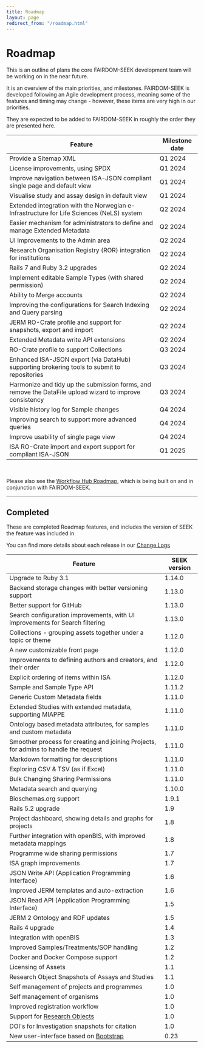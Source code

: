 ```yaml
---
title: Roadmap
layout: page
redirect_from: "/roadmap.html"
---
```


# Roadmap

This is an outline of plans the core FAIRDOM-SEEK development team will be working on in the near future.

It is an overview of the main priorities, and milestones. FAIRDOM-SEEK is developed following an Agile development process, meaning some of the features and timing may change - however, these items are very high in our priorities. 

They are expected to be added to FAIRDOM-SEEK in roughly the order they are presented here.

| Feature | Milestone date |
| --- |----------------|
| Provide a Sitemap XML | Q1 2024 |
| License improvements, using SPDX | Q1 2024 |
| Improve navigation between ISA-JSON compliant single page and default view | Q1 2024 |
| Visualise study and assay design in default view | Q1 2024 |
| Extended integration with the Norwegian e-Infrastructure for Life Sciences (NeLS) system | Q2 2024 |
| Easier mechanism for administrators to define and manage Extended Metadata | Q2 2024 |
| UI Improvements to the Admin area | Q2 2024 |
| Research Organisation Registry (ROR) integration for institutions | Q2 2024 |
| Rails 7 and Ruby 3.2 upgrades | Q2 2024 |
| Implement editable Sample Types (with shared permission) | Q2 2024 |
| Ability to Merge accounts | Q2 2024 |
| Improving the configurations for Search Indexing and Query parsing | Q2 2024 |
| JERM RO-Crate profile and support for snapshots, export and import | Q2 2024 |
| Extended Metadata write API extensions | Q2 2024 |
| RO-Crate profile to support Collections | Q3 2024 |
| Enhanced ISA-JSON export (via DataHub) supporting brokering tools to submit to repositories | Q3 2024 |
| Harmonize and tidy up the submission forms, and remove the DataFile upload wizard to improve consistency | Q3 2024 |
| Visible history log for Sample changes | Q4 2024 |
| Improving search to support more advanced queries | Q4 2024 |
| Improve usability of single page view | Q4 2024 |
| ISA RO-Crate import and export support for compliant ISA-JSON | Q1 2025 |


<br/>

Please also see the [Workflow Hub Roadmap](https://about.workflowhub.eu/roadmap/), 
which is being built on and in conjunction with FAIRDOM-SEEK.


---


## Completed

These are completed Roadmap features, and includes the version of SEEK the feature was included in.

You can find more details about each release in our [Change Logs](/tech/releases/)


| Feature | SEEK version |
| --- | --- |
| Upgrade to Ruby 3.1 | 1.14.0 |
| Backend storage changes with better versioning support | 1.13.0 |
| Better support for GitHub | 1.13.0 |
| Search configuration improvements, with UI improvements for Search filtering | 1.13.0 |
| Collections - grouping assets together under a topic or theme | 1.12.0 |
| A new customizable front page | 1.12.0 |
| Improvements to defining authors and creators, and their order | 1.12.0 |
| Explicit ordering of items within ISA | 1.12.0 |
| Sample and Sample Type API | 1.11.2 |
| Generic Custom Metadata fields | 1.11.0  |
| Extended Studies with extended metadata, supporting MIAPPE | 1.11.0 |
| Ontology based metadata attributes, for samples and custom metadata | 1.11.0 |
| Smoother process for creating and joining Projects, for admins to handle the request | 1.11.0 |
| Markdown formatting for descriptions | 1.11.0 |
| Exploring CSV & TSV (as if Excel) | 1.11.0 |
| Bulk Changing Sharing Permissions | 1.11.0 |
| Metadata search and querying | 1.10.0 |
| Bioschemas.org support | 1.9.1 |
| Rails 5.2 upgrade | 1.9 |
| Project dashboard, showing details and graphs for projects | 1.8  |
| Further integration with openBIS, with improved metadata mappings | 1.8  |
| Programme wide sharing permissions | 1.7  |
| ISA graph improvements | 1.7  |
| JSON Write API (Application Programming Interface) | 1.6  |
| Improved JERM templates and auto-extraction | 1.6 |
| JSON Read API (Application Programming Interface) | 1.5 |
| JERM 2 Ontology and RDF updates | 1.5 |
| Rails 4 upgrade | 1.4 |
| Integration with openBIS | 1.3 |
| Improved Samples/Treatments/SOP handling | 1.2  |
| Docker and Docker Compose support | 1.2 |
| Licensing of Assets | 1.1 |
| Research Object Snapshots of Assays and Studies | 1.1 |
| Self management of projects and programmes | 1.0 |
| Self management of organisms | 1.0 |
| Improved registration workflow | 1.0 |
| Support for [Research Objects](http://www.researchobject.org/) | 1.0 |
| DOI's for Investigation snapshots for citation | 1.0 |
| New user-interface based on [Bootstrap](http://getbootstrap.com) | 0.23 |

